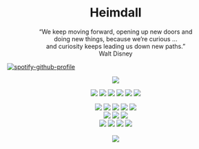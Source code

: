 <h1 align="center">Heimdall</h1> 
<p align="center">
“We keep moving forward, opening up new doors and <br>
doing new things, because we’re curious ... <br>
and curiosity keeps leading us down new paths.” <br>
Walt Disney
</p>

[![spotify-github-profile](https://spotify-github-profile.vercel.app/api/view?uid=ps3jyelec8p9sxp3hcmpoeznb&cover_image=true&theme=novatorem&show_offline=false&background_color=121212&interchange=true)](https://github.com/kittinan/spotify-github-profile)

<p align="center">
    <img id="preview" src="https://komarev.com/ghpvc/?username=ichbinheimdall&color=red">
</p>

<p align="center">
   <a href="https://discord.heimdalls.space" target"blank_"><img src="https://img.shields.io/badge/discord%20-111111.svg?&style=for-the-badge&logo=discord&logoColor=white"></a>
   <a href="https://spotify.heimdalls.space" target"blank_"><img src="https://img.shields.io/badge/Spotify%20-111111.svg?&style=for-the-badge&logo=spotify&logoColor=white"></a>
   <a href="https://youtube.heimdalls.space" target"blank_"><img src="https://img.shields.io/badge/youtube%20-111111.svg?&style=for-the-badge&logo=youtube&logoColor=white"></a>
   <a href="https://instagram.heimdalls.space" target"blank_"><img src="https://img.shields.io/badge/INSTAGRAM%20-111111.svg?&style=for-the-badge&logo=instagram&logoColor=white"></a>
   <a href="https://github.heimdalls.space" target"blank_"><img src="https://img.shields.io/badge/GitHub%20-111111.svg?&style=for-the-badge&logo=github&logoColor=white"></a>
   <a href="https://twitter.heimdalls.space" target"blank_"><img src="https://img.shields.io/badge/Twitter%20-111111.svg?&style=for-the-badge&logo=twitter&logoColor=white"></a>
</p>

<div align="center">
<img src="https://img.shields.io/badge/html%20-%23323330.svg?&style=for-the-badge&logo=html5&logoColor=%23F7DF1E"/> 
<img src="https://img.shields.io/badge/css%20-%23323330.svg?&style=for-the-badge&logo=css3&logoColor=%23F7DF1E"/>
<img src="https://img.shields.io/badge/javascript%20-%23323330.svg?&style=for-the-badge&logo=javascript&logoColor=%23F7DF1E"/>
<img src="https://img.shields.io/badge/react%20-%23323330.svg?&style=for-the-badge&logo=react&logoColor=%23F7DF1E"/>
<img src="https://img.shields.io/badge/vue.js%20-%23323330.svg?&style=for-the-badge&logo=vue.js&logoColor=%23F7DF1E"/>
<br>
<img src="https://img.shields.io/badge/php%20-%23323330.svg?&style=for-the-badge&logo=php&logoColor=%23F7DF1E"/>
<img src="https://img.shields.io/badge/node.js%20-%23323330.svg?&style=for-the-badge&logo=node.js&logoColor=%23F7DF1E"/>
<img src="https://img.shields.io/badge/java%20-%23323330.svg?&style=for-the-badge&logo=java&logoColor=%23F7DF1E"/>
<br>
<img src="https://img.shields.io/badge/mongodb%20-%23323330.svg?&style=for-the-badge&logo=mongodb&logoColor=%23F7DF1E"/>
<img src="https://img.shields.io/badge/mysql%20-%23323330.svg?&style=for-the-badge&logo=mysql&logoColor=%23F7DF1E"/>
<img src="https://img.shields.io/badge/swift%20-%23323330.svg?&style=for-the-badge&logo=swift&logoColor=%23F7DF1E"/>
<img src="https://img.shields.io/badge/unity%20-%23323330.svg?&style=for-the-badge&logo=unity&logoColor=%23F7DF1E"/>
</div>

<br>
<div align="center">
   <a href="https://discord.com/users/387675598044135436" target="_blank">
      <img src="https://lanyard-profile-readme.vercel.app/api/387675598044135436?bg=111111">
   </a>
</div>
